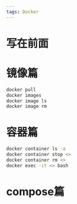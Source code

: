 ```yaml
---
tags: Docker
---
```


# 写在前面





# 镜像篇

```bash
docker pull
docker images
docker image ls
docker image rm
```





# 容器篇

```bash
docker container ls -a
docker container stop <>
docker container rm <>
docker exec -it <> bash
```





# compose篇

